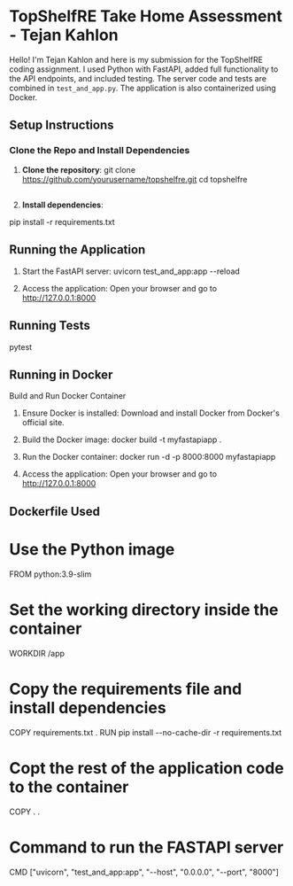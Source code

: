 # TopShelfRE Take Home Assessment - Tejan Kahlon

Hello! I'm Tejan Kahlon and here is my submission for the TopShelfRE coding assignment. I used Python with FastAPI, added full functionality to the API endpoints, and included testing. The server code and tests are combined in `test_and_app.py`. The application is also containerized using Docker.

## Setup Instructions

### Clone the Repo and Install Dependencies
1. **Clone the repository**:
   git clone https://github.com/yourusername/topshelfre.git
   cd topshelfre

##
2. **Install dependencies**:

pip install -r requirements.txt

## Running the Application
1. Start the FastAPI server:
uvicorn test_and_app:app --reload

2. Access the application:
Open your browser and go to http://127.0.0.1:8000

## Running Tests
pytest

## Running in Docker
Build and Run Docker Container

1. Ensure Docker is installed:
Download and install Docker from Docker's official site.

2. Build the Docker image:
docker build -t myfastapiapp .

3. Run the Docker container:
docker run -d -p 8000:8000 myfastapiapp

4. Access the application:
Open your browser and go to http://127.0.0.1:8000

## Dockerfile Used

# Use the Python image
FROM python:3.9-slim

# Set the working directory inside the container
WORKDIR /app

# Copy the requirements file and install dependencies 
COPY requirements.txt .
RUN pip install --no-cache-dir -r requirements.txt

# Copt the rest of the application code to the container
COPY . .

# Command to run the FASTAPI server
CMD ["uvicorn", "test_and_app:app", "--host", "0.0.0.0", "--port", "8000"]